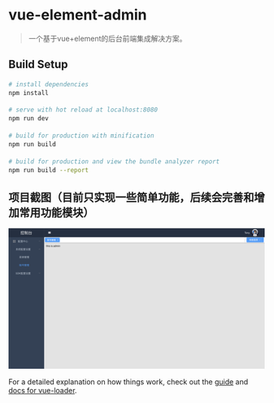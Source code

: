 # vue-element-admin

> 一个基于vue+element的后台前端集成解决方案。

## Build Setup

``` bash
# install dependencies
npm install

# serve with hot reload at localhost:8080
npm run dev

# build for production with minification
npm run build

# build for production and view the bundle analyzer report
npm run build --report
```

## 项目截图（目前只实现一些简单功能，后续会完善和增加常用功能模块）

![Image text](https://raw.githubusercontent.com/zhifengTang/vue-element-admin/master/temp/layout.png)

For a detailed explanation on how things work, check out the [guide](http://vuejs-templates.github.io/webpack/) and [docs for vue-loader](http://vuejs.github.io/vue-loader).
